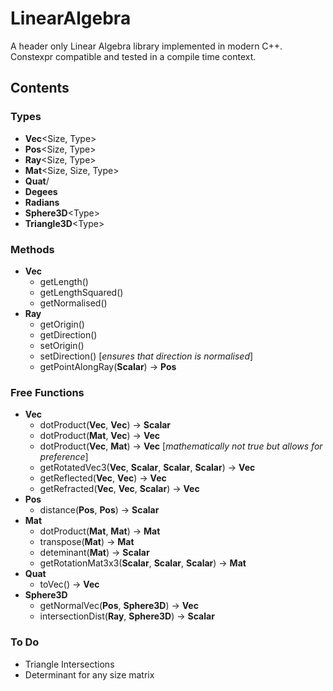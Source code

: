 # LinearAlgebra
A header only Linear Algebra library implemented in modern C++.  Constexpr compatible and tested in a compile time context.

## Contents
### Types
- **Vec**<Size, Type>
- **Pos**<Size, Type>
- **Ray**<Size, Type>
- **Mat**<Size, Size, Type>
- **Quat**/<Type>
- **Degees**
- **Radians**
- **Sphere3D**\<Type>
- **Triangle3D**\<Type>

### Methods
- **Vec**
    - getLength()
    - getLengthSquared()
    - getNormalised()
- **Ray**
    - getOrigin()
    - getDirection()
    - setOrigin()
    - setDirection() [*ensures that direction is normalised*]
    - getPointAlongRay(**Scalar**) -> **Pos**

### Free Functions
- **Vec**
    - dotProduct(**Vec**, **Vec**) -> **Scalar** 
    - dotProduct(**Mat**, **Vec**) -> **Vec**
    - dotProduct(**Vec**, **Mat**) -> **Vec** [*mathematically not true but allows for preference*]
    - getRotatedVec3(**Vec**, **Scalar**, **Scalar**, **Scalar**) -> **Vec**
    - getReflected(**Vec**, **Vec**) -> **Vec**
    - getRefracted(**Vec**, **Vec**, **Scalar**) -> **Vec**
- **Pos**
    - distance(**Pos**, **Pos**) -> **Scalar**
- **Mat**
    - dotProduct(**Mat**, **Mat**) -> **Mat**
    - transpose(**Mat**) -> **Mat**
    - deteminant(**Mat**) -> **Scalar**
    - getRotationMat3x3(**Scalar**, **Scalar**, **Scalar**) -> **Mat**
- **Quat**
    - toVec() -> **Vec**
- **Sphere3D**
    - getNormalVec(**Pos**, **Sphere3D**) -> **Vec**
    - intersectionDist(**Ray**, **Sphere3D**) -> **Scalar**


### To Do
- Triangle Intersections
- Determinant for any size matrix
